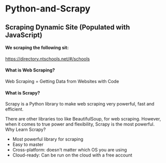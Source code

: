 # Python-and-Scrapy
## Scraping Dynamic Site (Populated with JavaScript)

#### We scraping the following sit: 
https://directory.ntschools.net/#/schools

#### What is Web Scraping?
Web Scraping = Getting Data from Websites with Code

#### What is Scrapy?
Scrapy is a Python library to make web scraping very powerful, fast and efficient.

There are other libraries too like BeautifulSoup, for web scraping. However, when it comes to true power and flexibility, Scrapy is the most powerful.
Why Learn Scrapy?
- Most powerful library for scraping
- Easy to master
- Cross-platform: doesn't matter which OS you are using
- Cloud-ready: Can be run on the cloud with a free account  
